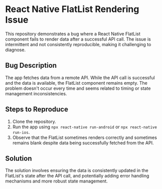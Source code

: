 # React Native FlatList Rendering Issue

This repository demonstrates a bug where a React Native FlatList component fails to render data after a successful API call. The issue is intermittent and not consistently reproducible, making it challenging to diagnose.

## Bug Description
The app fetches data from a remote API.  While the API call is successful and the data is available, the FlatList component remains empty. The problem doesn't occur every time and seems related to timing or state management inconsistencies.

## Steps to Reproduce
1. Clone the repository.
2. Run the app using `npx react-native run-android` or `npx react-native run-ios`.
3. Observe that the FlatList sometimes renders correctly and sometimes remains blank despite data being successfully fetched from the API.

## Solution
The solution involves ensuring the data is consistently updated in the FlatList's state after the API call, and potentially adding error handling mechanisms and more robust state management.